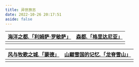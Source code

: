 ```yaml
---
title: 异世旅志
date: 2022-10-26 20:17:51
aside: false
---
```




| [海洋之都.「利姆萨·罗敏萨」](https://arrietty-fly.github.io/利姆萨·罗敏萨) | [森都.「格里达尼亚」](https://arrietty-fly.github.io/格里达尼亚) |
| :----------------------------------------------------------: | :----------------------------------------------------------: |
|                                                              |                                                              |





| [风与牧歌之城.「蒙德」](https://arrietty-fly.github.io/蒙德) | [山巅雪国的记忆.「龙脊雪山」](https://arrietty-fly.github.io/龙脊雪山) |
| :----------------------------------------------------------: | :----------------------------------------------------------: |
|                                                              |                                                              |

